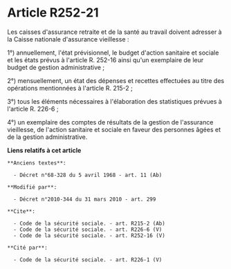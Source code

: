 # Article R252-21

Les caisses d'assurance retraite et de la santé au travail doivent adresser à la Caisse nationale d'assurance vieillesse : 

1°) annuellement, l'état prévisionnel, le budget d'action sanitaire et sociale et les états prévus à l'article R. 252-16
ainsi qu'un exemplaire de leur budget de gestion administrative ; 

2°) mensuellement, un état des dépenses et recettes effectuées au titre des opérations mentionnées à l'article R. 215-2 ; 

3°) tous les éléments nécessaires à l'élaboration des statistiques prévues à l'article R. 226-6 ; 

4°) un exemplaire des comptes de résultats de la gestion de l'assurance vieillesse, de l'action sanitaire et sociale en
faveur des personnes âgées et de la gestion administrative.

**Liens relatifs à cet article**

	**Anciens textes**:

	  - Décret n°68-328 du 5 avril 1968 - art. 11 (Ab)

	**Modifié par**:

	  - Décret n°2010-344 du 31 mars 2010 - art. 299

	**Cite**:

	  - Code de la sécurité sociale. - art. R215-2 (Ab)
	  - Code de la sécurité sociale. - art. R226-6 (V)
	  - Code de la sécurité sociale. - art. R252-16 (V)

	**Cité par**:

	  - Code de la sécurité sociale. - art. R226-1 (V)
